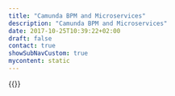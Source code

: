 ```yaml
---
title: "Camunda BPM and Microservices"
description: "Camunda BPM and Microservices"
date: 2017-10-25T10:39:22+02:00
draft: false
contact: true
showSubNavCustom: true
mycontent: static
---
```

{{<training-single
name="Camunda BPM and Microservices"
namede="Camunda BPM in Microservice-Umgebungen"
category="developer"
targetgroup="Software developers, IT-Architects who want to understand the technical details."
courseoverview="<p>Having a bunch of nicely decoupled (micro-)services raises questions: How do the services communicate - synchronous, asynchronous or event-driven?</p><p> How can you implement complex end-to-end use cases?  How can you tackle the challenges around distributed systems?</p><p> How can you get transparency across multiple microservices? </p><p>In this three-day training course we show you how the open source platform Camunda BPM can help you to address these questions, how you orchestrate microservices and how you automate processes with Camunda without coding java classes but coding in polyglot programming languages like JavaScript, Python, C#, PHP, etc.</p>"
agenda="__Day 1:__ <br><ul><li>Process Modeling with BPMN 2.0</li><li>Camunda BPM Platform</li><li>Deploying to Camunda Engine</li><li>Work with External Service Tasks</li><li>Data Objects, Gateways & Expressions</li></ul>__Day 2:__<br><ul><li>BPMN Event Handling</li><li>Incident Handling</li><li>Error Handling and Compensation</li><li>Human Task Management</li><li>Process Interaction</li></ul>__Day 3:__<br><ul><li>Architecture</li><li>Decoupling with Events</li><li>Testing Processes</li><li>Business Rules with DMN</li><li>Camunda BPM Enterprise Edition</li><li>Wrap up</li></ul>"
coursegoals="By the end of this three-day training you’ll know:<br><ul><li>how to model processes with BPMN 2.0<li>how to run processes on the Camunda engine<li>how to implement service tasks with any other programming language than Java<li>how to integrate the Camunda engine(s) into your service environment </ul>"
prerequisites="Software engineering skills in at least one programming language; knowledge about REST (Representational state transfer) and knowledge of how to call a REST-API in your favorite programming language "
duration="3 Days"
certificate="Certificate of Completion"
pricing="1690€">}}